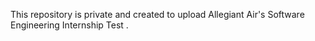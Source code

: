 This repository is private and created to upload Allegiant Air's Software Engineering Internship Test . 
